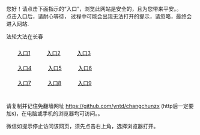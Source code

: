 您好！请点击下面指示的“入口”，浏览此网站是安全的，且为您带来平安。。 <br/>
点击入口后，请耐心等待， 过程中可能会出现无法打开的提示，请忽略，最终会进入网站. </br>

法轮大法在长春<br/>
<div style="padding:10px"><a style="margin:20px" target="_blank" href="https://d3v22dsnvtcjuv.cloudfront.net/2Qpsp?iwpzgq" id="ccLink1" rel="nofollow">入口1</a> <a target="_blank" style="margin:20px" href="https://d26lohmagc8aqm.cloudfront.net/2Qpsp?stjpwcly" id="ccLink2" rel="nofollow">入口2</a> <a style="margin:20px" target="_blank" href="https://dnp4iifu0xz.cloudfront.net/2Qpsp?qelxjacy" id="ccLink3" rel="nofollow">入口3</a></div>

<div style="padding:10px" ><a style="margin:20px" target="_blank" href="https://d3v22dsnvtcjuv.cloudfront.net/2Qpsp?iwpzgq" id="ccLink4" rel="nofollow">入口4</a> <a style="margin:20px" href="https://d26lohmagc8aqm.cloudfront.net/2Qpsp?stjpwcly" target="_blank" id="ccLink5" rel="nofollow">入口5</a> <a style="margin:20px" href="https://dnp4iifu0xz.cloudfront.net/2Qpsp?qelxjacy" target="_blank" id="ccLink6" rel="nofollow">入口6</a></div>

<div style="padding:10px"><a style="margin:20px" target="_blank" href="https://d3v22dsnvtcjuv.cloudfront.net/2Qpsp?iwpzgq" id="ccLink7" rel="nofollow">入口7</a> <a style="margin:20px" href="https://d26lohmagc8aqm.cloudfront.net/2Qpsp?stjpwcly" target="_blank" id="ccLink8" rel="nofollow">入口8</a> <a style="margin:20px" target="_blank" href="https://dnp4iifu0xz.cloudfront.net/2Qpsp?qelxjacy" id="ccLink9" rel="nofollow">入口9</a></div>

<br/>



请复制并记住免翻墙网址 https://github.com/yntd/changchunzx (http后一定要加s)，在电脑或手机的浏览器均可访问。。<br/>

微信如提示停止访问该网页，须先点击右上角，选择浏览器打开。
